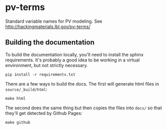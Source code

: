 # pv-terms
Standard variable names for PV modeling.  See http://hackingmaterials.lbl.gov/pv-terms/

## Building the documentation

To build the documentation locally, you'll need to install the sphinx
requirements.  It's probably a good idea to be working in a virtual
environment, but not strictly necessary. 

    pip install -r requirements.txt

There are a few ways to build the docs.  The first will generate html files in `source/_build/html`:

    make html

The second does the same thing but then copies the files into `docs/` so that they'll get detected by Github Pages:

    make github
